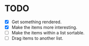 # TODO

+ [x] Get something rendered.
+ [x] Make the items more interesting.
+ [ ] Make the items within a list sortable.
+ [ ] Drag items to another list.
